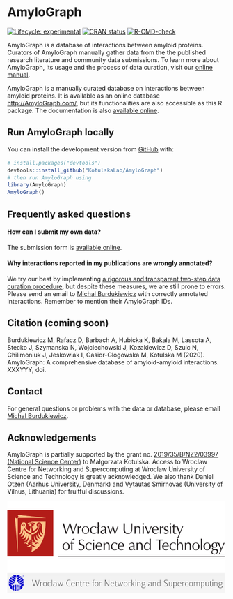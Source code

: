 
<!-- README.md is generated from README.Rmd. Please edit that file -->

# AmyloGraph

<!-- badges: start -->

[![Lifecycle:
experimental](https://img.shields.io/badge/lifecycle-experimental-orange.svg)](https://lifecycle.r-lib.org/articles/stages.html#experimental)
[![CRAN
status](https://www.r-pkg.org/badges/version/AmyloGraph2)](https://CRAN.R-project.org/package=AmyloGraph2)
[![R-CMD-check](https://github.com/KotulskaLab/AmyloGraph/workflows/R-CMD-check/badge.svg)](https://github.com/KotulskaLab/AmyloGraph/actions)
<!-- badges: end -->

AmyloGraph is a database of interactions between amyloid proteins.
Curators of AmyloGraph manually gather data from the the published
research literature and community data submissions. To learn more about
AmyloGraph, its usage and the process of data curation, visit our
[online manual](https://kotulskalab.github.io/AmyloGraph/).

AmyloGraph is a manually curated database on interactions between
amyloid proteins. It is available as an online database
<http://AmyloGraph.com/>, but its functionalities are also accessible as
this R package. The documentation is also [available
online](https://kotulskalab.github.io/AmyloGraph/articles/definitions.html).

## Run AmyloGraph locally

You can install the development version from
[GitHub](https://github.com/) with:

``` r
# install.packages("devtools")
devtools::install_github("KotulskaLab/AmyloGraph")
# then run AmyloGraph using
library(AmyloGraph)
AmyloGraph()
```

## Frequently asked questions

#### How can I submit my own data?

The submission form is [available
online](https://forms.gle/7sJCBQdhkCxHdBhD7).

#### Why interactions reported in my publications are wrongly annotated?

We try our best by implementing [a rigorous and transparent two-step
data curation
procedure](https://kotulskalab.github.io/AmyloGraph/articles/definitions.html#initial-curation),
but despite these measures, we are still prone to errors. Please send an
email to [Michal Burdukiewicz](mailto:michalburdukiewicz@gmail.com) with
correctly annotated interactions. Remember to mention their AmyloGraph
IDs.

## Citation (coming soon)

Burdukiewicz M, Rafacz D, Barbach A, Hubicka K, Bakala M, Lassota A,
Stecko J, Szymanska N, Wojciechowski J, Kozakiewicz D, Szulc N,
Chilimoniuk J, Jeskowiak I, Gasior-Glogowska M, Kotulska M (2020).
AmyloGraph: A comprehensive database of amyloid-amyloid interactions.
XXXYYY, doi.

## Contact

For general questions or problems with the data or database, please
email [Michal Burdukiewicz](mailto:michalburdukiewicz@gmail.com).

## Acknowledgements

AmyloGraph is partially supported by the grant no. [2019/35/B/NZ2/03997
(National Science
Center)](https://projekty.ncn.gov.pl/index.php?projekt_id=459038) to
Małgorzata Kotulska. Access to Wroclaw Centre for Networking and
Supercomputing at Wroclaw University of Science and Technology is
greatly acknowledged. We also thank Daniel Otzen (Aarhus University,
Denmark) and Vytautas Smirnovas (University of Vilnus, Lithuania) for
fruitful discussions.

<img src='inst/AmyloGraph/www/PWr-eng.png' style='width: 500px'>
<img src='inst/AmyloGraph/www/WCSS.png' style='width: 500px'>
